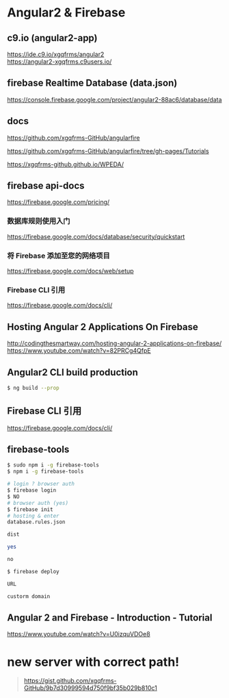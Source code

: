 # Angular2 & Firebase  

## c9.io (angular2-app)  
https://ide.c9.io/xgqfrms/angular2  
https://angular2-xgqfrms.c9users.io/  

## firebase Realtime Database (data.json)  
https://console.firebase.google.com/project/angular2-88ac6/database/data  


## docs  
https://github.com/xgqfrms-GitHub/angularfire  

https://github.com/xgqfrms-GitHub/angularfire/tree/gh-pages/Tutorials


https://xgqfrms-github.github.io/WPEDA/


## firebase api-docs  

https://firebase.google.com/pricing/

### 数据库规则使用入门  
https://firebase.google.com/docs/database/security/quickstart  

### 将 Firebase 添加至您的网络项目  
https://firebase.google.com/docs/web/setup  

### Firebase CLI 引用  
https://firebase.google.com/docs/cli/  


## Hosting Angular 2 Applications On Firebase  
http://codingthesmartway.com/hosting-angular-2-applications-on-firebase/  
https://www.youtube.com/watch?v=82PRCg4QfpE  

## Angular2 CLI build production  
```sh
$ ng build --prop

``` 

## Firebase CLI 引用  
https://firebase.google.com/docs/cli/  


## firebase-tools 
```sh
$ sudo npm i -g firebase-tools 
$ npm i -g firebase-tools

# login ? browser auth
$ firebase login
$ NO 
# browser auth (yes)
$ firebase init
# hosting & enter
database.rules.json

dist

yes

no

$ firebase deploy

URL

custorm domain
``` 




## Angular 2 and Firebase - Introduction - Tutorial  

https://www.youtube.com/watch?v=U0izquVDOe8  


# new server with correct path!

> https://gist.github.com/xgqfrms-GitHub/9b7d30999594d750f9bf35b029b810c1



